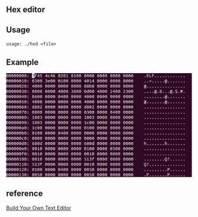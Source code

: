 ## Hex editor

## Usage

```
usage: ./hxd <file>
```

## Example

![example](/hex_editor/example.png)

## reference

[Build Your Own Text Editor](https://viewsourcecode.org/snaptoken/kilo/)
